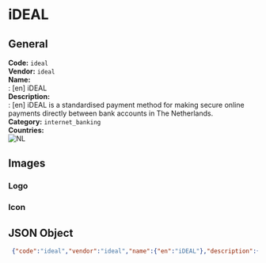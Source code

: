 # iDEAL 
## General 
**Code:** `ideal`  
**Vendor:** `ideal`  
**Name:**  
:	[en] iDEAL  
**Description:**  
: [en] iDEAL is a standardised payment method for making secure online payments directly between bank accounts in The Netherlands.  
**Category:** `internet_banking`  
**Countries:**  
![NL](https://cdnjs.cloudflare.com/ajax/libs/flag-icon-css/3.3.0/flags/4x3/NL.svg#w24)  
 
## Images 
### Logo 
### Icon 
## JSON Object 
```json
 {"code":"ideal","vendor":"ideal","name":{"en":"iDEAL"},"description":{"en":"iDEAL is a standardised payment method for making secure online payments directly between bank accounts in The Netherlands."},"countries":["NL"],"category":"internet_banking"}```  
